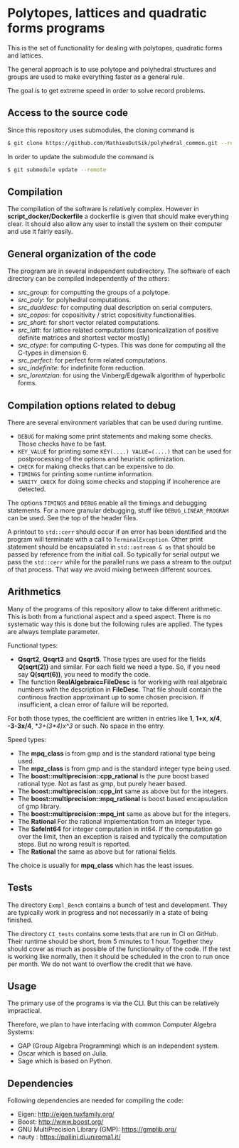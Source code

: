 Polytopes, lattices and quadratic forms programs
================================================

This is the set of functionality for dealing with polytopes,
quadratic forms and lattices.

The general approach is to use polytope and polyhedral
structures and groups are used to make everything faster
as a general rule.

The goal is to get extreme speed in order to solve record
problems.


Access to the source code
-------------------------

Since this repository uses submodules, the cloning command is

```sh
$ git clone https://github.com/MathieuDutSik/polyhedral_common.git --recursive
```

In order to update the submodule the command is
```sh
$ git submodule update --remote
```


Compilation
-----------

The compilation of the software is relatively complex. However in
**script_docker/Dockerfile** a dockerfile is given that should make everything
clear. It should also allow any user to install the system on their
computer and use it fairly easily.


General organization of the code
--------------------------------

The program are in several independent subdirectory. The software of each
directory can be compiled independently of the others:
  * *src_group*: for computting the groups of a polytope.
  * *src_poly*: for polyhedral computations.
  * *src_dualdesc*: for computing dual description on serial computers.
  * *src_copos*: for copositivity / strict copositivity functionalities.
  * *src_short*: for short vector related computations.
  * *src_latt*: for lattice related computations (canonicalization of positive definite matrices and shortest vector mostly)
  * *src_ctype*: for computing C-types. This was done for computing all the C-types in dimension 6.
  * *src_perfect*: for perfect form related computations.
  * *src_indefinite*: for indefinite form reduction.
  * *src_lorentzian*: for using the Vinberg/Edgewalk algorithm of hyperbolic forms.

Compilation options related to debug
------------------------------------

There are several environment variables that can be used during runtime.
* `DEBUG` for making some print statements and making some checks. Those checks have to be fast.
* `KEY_VALUE` for printing some `KEY(....) VALUE=(....)` that can be used for postprocessing of the options and heuristic optimization.
* `CHECK` for making checks that can be expensive to do.
* `TIMINGS` for printing some runtime information.
* `SANITY_CHECK` for doing some checks and stopping if incoherence are detected.

The options `TIMINGS` and `DEBUG` enable all the timings and debugging statements.
For a more granular debugging, stuff like `DEBUG_LINEAR_PROGRAM` can be used. See
the top of the header files.

A printout to `std::cerr` should occur if an error has been identified and the program
will terminate with a call to `TerminalException`. Other print statement should be
encapsulated in `std::ostream & os` that should be passed by reference from the initial
call. So typically for serial output we pass the `std::cerr` while for the parallel runs
we pass a stream to the output of that process. That way we avoid mixing between
different sources.

Arithmetics
-----------

Many of the programs of this repository allow to take different arithmetic.
This is both from a functional aspect and a speed aspect. There is no systematic
way this is done but the following rules are applied. The types are always
template parameter.

Functional types:
  * **Qsqrt2**, **Qsqrt3** and **Qsqrt5**. Those types are used for the fields **Q(sqrt(2))** and similar. For each field we need a type. So, if you need say **Q(sqrt(6))**, you need to modify the code.
  * The function **RealAlgebraic=FileDesc** is for working with real algebraic numbers with the description in **FileDesc**. That file should contain the continous fraction approximant up to some chosen precision. If insufficient, a clean error of failure will be reported.

For both those types, the coefficient are written in entries like **1**, **1+x**, **x/4**, **-3-3x/4**, **3+(3*4)*x^3** or such. No space in the entry.

Speed types:
  * The **mpq_class** is from gmp and is the standard rational type being used.
  * The **mpz_class** is from gmp and is the standard integer type being used.
  * The **boost::multiprecision::cpp_rational** is the pure boost based rational type. Not as fast as gmp, but purely heaer based.
  * The **boost::multiprecision::cpp_int** same as above but for the integers.
  * The **boost::multiprecision::mpq_rational** is boost based encapsulation of gmp library.
  * The **boost::multiprecision::mpq_int** same as above but for the integers.
  * The **Rational<T>** For the rational implementation from an integer type.
  * The **SafeInt64** for integer computation in int64. If the computation go over the limit, then an exception is raised and typically the computation stops. But no wrong result is reported.
  * The **Rational<SafeInt64>** the same as above but for rational fields.

The choice is usually for **mpq_class** which has the least issues.

Tests
-----

The directory `Exmpl_Bench` contains a bunch of test and development.
They are typically work in progress and not necessarily in a state of being
finished.

The directory `CI_tests` contains some tests that are run in CI on GitHub.
Their runtime should be short, from 5 minutes to 1 hour. Together they
should cover as much as possible of the functionality of the code. If the
test is working like normally, then it should be scheduled in the cron to
run once per month. We do not want to overflow the credit that we have.

Usage
-----

The primary use of the programs is via the CLI. But this can be relatively impractical.

Therefore, we plan to have interfacing with common Computer Algebra Systems:
* GAP (Group Algebra Programming) which is an independent system.
* Oscar which is based on Julia.
* Sage which is based on Python.

Dependencies
------------

Following dependencies are needed for compiling the code:

  * Eigen: http://eigen.tuxfamily.org/
  * Boost: http://www.boost.org/
  * GNU MultiPrecision Library (GMP): https://gmplib.org/
  * nauty : https://pallini.di.uniroma1.it/
